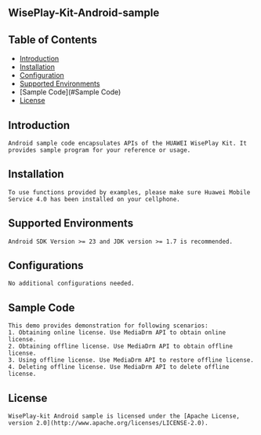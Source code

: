 ## WisePlay-Kit-Android-sample


## Table of Contents

 * [Introduction](#introduction)
 * [Installation](#installation)
 * [Configuration ](#configuration )
 * [Supported Environments](#supported-environments)
 * [Sample Code](#Sample Code)
 * [License](#license)
 
 
## Introduction    
    Android sample code encapsulates APIs of the HUAWEI WisePlay Kit. It provides sample program for your reference or usage.
## Installation    
    To use functions provided by examples, please make sure Huawei Mobile Service 4.0 has been installed on your cellphone.
## Supported Environments    
    Android SDK Version >= 23 and JDK version >= 1.7 is recommended.
	
## Configurations    
    No additional configurations needed.
	
## Sample Code      
    This demo provides demonstration for following scenarios:
    1. Obtaining online license. Use MediaDrm API to obtain online license.
    2. Obtaining offline license. Use MediaDrm API to obtain offline license.
    3. Using offline license. Use MediaDrm API to restore offline license.
    4. Deleting offline license. Use MediaDrm API to delete offline license.

##  License       
    WisePlay-kit Android sample is licensed under the [Apache License, version 2.0](http://www.apache.org/licenses/LICENSE-2.0).
